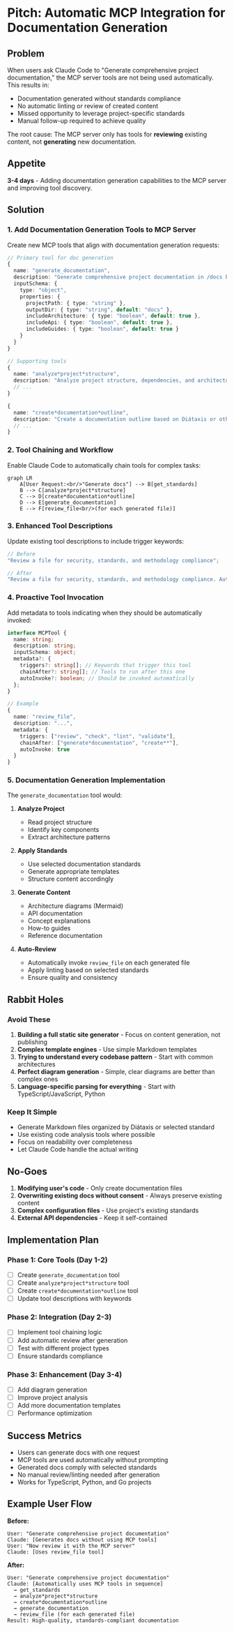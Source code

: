 # Pitch: Automatic MCP Integration for Documentation Generation

## Problem

When users ask Claude Code to "Generate comprehensive project documentation,"
the MCP server tools are not being used automatically. This results in:

- Documentation generated without standards compliance
- No automatic linting or review of created content
- Missed opportunity to leverage project-specific standards
- Manual follow-up required to achieve quality

The root cause: The MCP server only has tools for **reviewing** existing
content, not **generating** new documentation.

## Appetite

**3-4 days** - Adding documentation generation capabilities to the MCP server
and improving tool discovery.

## Solution

### 1. Add Documentation Generation Tools to MCP Server

Create new MCP tools that align with documentation generation requests:

```typescript
// Primary tool for doc generation
{
  name: "generate_documentation",
  description: "Generate comprehensive project documentation in /docs based on the selected documentation standards. Creates architecture diagrams, specifications, API docs, and concept explanations.",
  inputSchema: {
    type: "object",
    properties: {
      projectPath: { type: "string" },
      outputDir: { type: "string", default: "docs" },
      includeArchitecture: { type: "boolean", default: true },
      includeApi: { type: "boolean", default: true },
      includeGuides: { type: "boolean", default: true }
    }
  }
}

// Supporting tools
{
  name: "analyze*project*structure",
  description: "Analyze project structure, dependencies, and architecture to generate comprehensive documentation. Use before generating docs.",
  // ...
}

{
  name: "create*documentation*outline",
  description: "Create a documentation outline based on Diátaxis or other selected standards. Use to plan comprehensive docs.",
  // ...
}
```

### 2. Tool Chaining and Workflow

Enable Claude Code to automatically chain tools for complex tasks:

```mermaid
graph LR
    A[User Request:<br/>"Generate docs"] --> B[get_standards]
    B --> C[analyze*project*structure]
    C --> D[create*documentation*outline]
    D --> E[generate_documentation]
    E --> F[review_file<br/>(for each generated file)]
```

### 3. Enhanced Tool Descriptions

Update existing tool descriptions to include trigger keywords:

```typescript
// Before
"Review a file for security, standards, and methodology compliance";

// After
"Review a file for security, standards, and methodology compliance. Automatically reviews generated documentation, code files, and any content created by Claude Code to ensure quality.";
```

### 4. Proactive Tool Invocation

Add metadata to tools indicating when they should be automatically invoked:

```typescript
interface MCPTool {
  name: string;
  description: string;
  inputSchema: object;
  metadata?: {
    triggers?: string[]; // Keywords that trigger this tool
    chainAfter?: string[]; // Tools to run after this one
    autoInvoke?: boolean; // Should be invoked automatically
  };
}

// Example
{
  name: "review_file",
  description: "...",
  metadata: {
    triggers: ["review", "check", "lint", "validate"],
    chainAfter: ["generate*documentation", "create**"],
    autoInvoke: true
  }
}
```

### 5. Documentation Generation Implementation

The `generate_documentation` tool would:

1. **Analyze Project**
   - Read project structure
   - Identify key components
   - Extract architecture patterns

2. **Apply Standards**
   - Use selected documentation standards
   - Generate appropriate templates
   - Structure content accordingly

3. **Generate Content**
   - Architecture diagrams (Mermaid)
   - API documentation
   - Concept explanations
   - How-to guides
   - Reference documentation

4. **Auto-Review**
   - Automatically invoke `review_file` on each generated file
   - Apply linting based on selected standards
   - Ensure quality and consistency

## Rabbit Holes

### Avoid These

1. **Building a full static site generator** - Focus on content generation, not
   publishing
2. **Complex template engines** - Use simple Markdown templates
3. **Trying to understand every codebase pattern** - Start with common
   architectures
4. **Perfect diagram generation** - Simple, clear diagrams are better than
   complex ones
5. **Language-specific parsing for everything** - Start with
   TypeScript/JavaScript, Python

### Keep It Simple

- Generate Markdown files organized by Diátaxis or selected standard
- Use existing code analysis tools where possible
- Focus on readability over completeness
- Let Claude Code handle the actual writing

## No-Goes

1. **Modifying user's code** - Only create documentation files
2. **Overwriting existing docs without consent** - Always preserve existing
   content
3. **Complex configuration files** - Use project's existing standards
4. **External API dependencies** - Keep it self-contained

## Implementation Plan

### Phase 1: Core Tools (Day 1-2)

- [ ] Create `generate_documentation` tool
- [ ] Create `analyze*project*structure` tool
- [ ] Create `create*documentation*outline` tool
- [ ] Update tool descriptions with keywords

### Phase 2: Integration (Day 2-3)

- [ ] Implement tool chaining logic
- [ ] Add automatic review after generation
- [ ] Test with different project types
- [ ] Ensure standards compliance

### Phase 3: Enhancement (Day 3-4)

- [ ] Add diagram generation
- [ ] Improve project analysis
- [ ] Add more documentation templates
- [ ] Performance optimization

## Success Metrics

- Users can generate docs with one request
- MCP tools are used automatically without prompting
- Generated docs comply with selected standards
- No manual review/linting needed after generation
- Works for TypeScript, Python, and Go projects

## Example User Flow

**Before:**

```
User: "Generate comprehensive project documentation"
Claude: [Generates docs without using MCP tools]
User: "Now review it with the MCP server"
Claude: [Uses review_file tool]
```

**After:**

```
User: "Generate comprehensive project documentation"
Claude: [Automatically uses MCP tools in sequence]
  → get_standards
  → analyze*project*structure
  → create*documentation*outline
  → generate_documentation
  → review_file (for each generated file)
Result: High-quality, standards-compliant documentation
```
